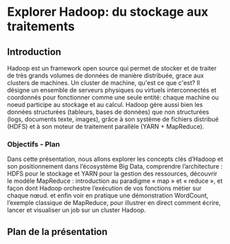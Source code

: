 # Explorer Hadoop: du stockage aux traitements
## Introduction
Hadoop est un framework open source qui permet de stocker et de traiter de très grands volumes de données de manière distribuée, grace aux clusters de machines.
Un cluster de machine, qu'est ce que c'est? Il désigne un ensemble de serveurs physiques ou virtuels interconnectés et coordonnés pour fonctionner comme une seule entité: 
chaque machine ou noeud participe au stockage et au calcul.
Hadoop gère aussi bien les données structurées (tableurs, bases de données) que non structurées (logs, documents texte, images), 
grâce à son système de fichiers distribué (HDFS) et à son moteur de traitement parallèle (YARN + MapReduce).
### Objectifs - Plan
Dans cette présentation, nous allons  explorer les concepts clés d’Hadoop et son positionnement dans l’écosystème Big Data,
comprendre l’architecture : HDFS pour le stockage et YARN pour la gestion des ressources, 
découvrir le modèle MapReduce : introduction au paradigme « map » et « reduce », et façon dont Hadoop orchestre l’exécution de vos fonctions métier sur chaque nœud.
et enfin voir en pratique une démonstration WordCount, l’exemple classique de MapReduce, pour illustrer en direct comment écrire, lancer et visualiser un job sur un cluster Hadoop.

## Plan de la présentation

## 